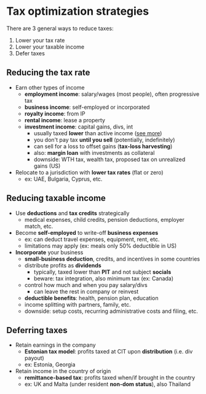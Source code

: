 # Tax optimization strategies

There are 3 general ways to reduce taxes:

1. Lower your tax rate
2. Lower your taxable income
3. Defer taxes

## Reducing the tax rate

- Earn other types of income
  - **employment income**: salary/wages (most people), often progressive tax
  - **business income**: self-employed or incorporated
  - **royalty income**: from IP
  - **rental income**: lease a property
  - **investment income**: capital gains, divs, int
    - usually taxed **lower** than active income ([see more](./taxes-on-investments.md))
    - you don't pay tax **until you sell** (potentially, indefinitely)
    - can sell for a loss to offset gains (**tax-loss harvesting**)
    - also: **margin loan** with investments as collateral
    - downside: WTH tax, wealth tax, proposed tax on unrealized gains (US)
- Relocate to a jurisdiction with **lower tax rates** (flat or zero)
  - ex: UAE, Bulgaria, Cyprus, etc.

## Reducing taxable income

- Use **deductions** and **tax credits** strategically
  - medical expenses, child credits, pension deductions, employer match, etc.
- Become **self-employed** to write-off **business expenses**
  - ex: can deduct travel expenses, equipment, rent, etc.
  - limitations may apply (ex: meals only 50% deductible in US)
- **Incorporate** your business
  - **small-business deduction**, credits, and incentives in some countries
  - distribute profits as **dividends**
    - typically, taxed lower than **PIT** and not subject **socials**
    - beware: tax integration, also minimum tax (ex: Canada)
  - control how much and when you pay salary/divs
    - can leave the rest in company or reinvest
  - **deductible benefits**: health, pension plan, education
  - income splitting with partners, family, etc.
  - downside: setup costs, recurring administrative costs and filing, etc.

## Deferring taxes

- Retain earnings in the company
  - **Estonian tax model**: profits taxed at CIT upon **distribution** (i.e. div payout)
  - ex: Estonia, Georgia
- Retain income in the country of origin
  - **remittance-based tax**: profits taxed when/if brought in the country
  - ex: UK and Malta (under resident **non-dom status**), also Thailand
